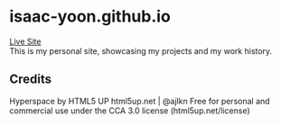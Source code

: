 # isaac-yoon.github.io
[Live Site](https://isaac-yoon.github.io/) </br>
This is my personal site, showcasing my projects and my work history. 

## Credits
Hyperspace by HTML5 UP
html5up.net | @ajlkn
Free for personal and commercial use under the CCA 3.0 license (html5up.net/license)